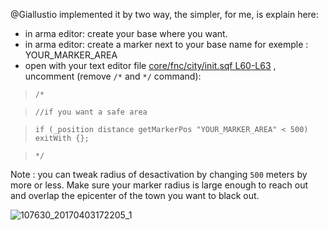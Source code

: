 @Giallustio implemented it by two way, the simpler, for me, is explain here:
- in arma editor:  create your base where you want.
- in arma editor: create a marker next to your base name for exemple : YOUR_MARKER_AREA
- open with your text editor file [core/fnc/city/init.sqf L60-L63](https://github.com/Vdauphin/HeartsAndMinds/blob/master/%3DBTC%3Dco%4030_Hearts_and_Minds.Altis/core/fnc/city/init.sqf#L60-L63) , uncomment (remove `/*` and `*/` command):

>     /*

>     //if you want a safe area

>     if (_position distance getMarkerPos "YOUR_MARKER_AREA" < 500) exitWith {};

>     */

Note : you can tweak radius of desactivation by changing `500` meters by more or less.  Make sure your marker radius is large enough to reach out and overlap the epicenter of the town you want to black out.

![107630_20170403172205_1](https://cloud.githubusercontent.com/assets/14364400/24616751/5158449c-1892-11e7-901c-47747c9c349d.png)